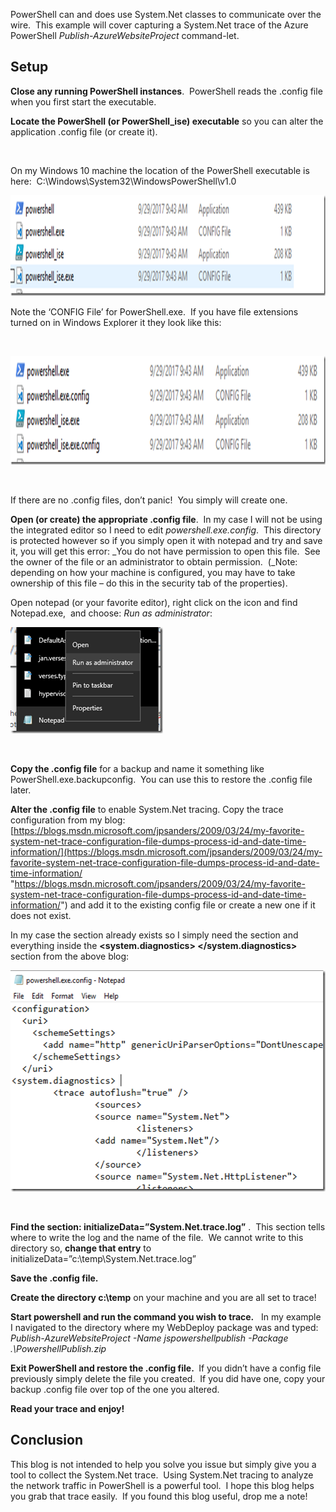 

PowerShell can and does use System.Net classes to communicate over the wire.&nbsp; This example will cover capturing a System.Net trace of the Azure PowerShell _Publish-AzureWebsiteProject_ command-let.

## 

## 

## Setup

**Close any running PowerShell instances**.&nbsp; PowerShell reads the .config file when you first start the executable.&nbsp; 

**Locate the PowerShell (or PowerShell_ise) executable** so you can alter the application .config file (or create it).

&nbsp;

On my Windows 10 machine the location of the PowerShell executable is here:&nbsp; C:\Windows\System32\WindowsPowerShell\v1.0

[<img loading="lazy" title="capture20180215110755159" style="border-left-width: 0px;border-right-width: 0px;border-bottom-width: 0px;padding-top: 0px;padding-left: 0px;padding-right: 0px;border-top-width: 0px" border="0" alt="capture20180215110755159" src="/assets/images/2018/02/capture20180215110755159_thumb.png" width="1080" height="161" />](/assets/images/2018/02/capture20180215110755159.png)

Note the ‘CONFIG File’ for PowerShell.exe.&nbsp; If you have file extensions turned on in Windows Explorer it they look like this:

&nbsp;

[<img loading="lazy" title="capture20180215111016568" style="border-left-width: 0px;border-right-width: 0px;border-bottom-width: 0px;padding-top: 0px;padding-left: 0px;padding-right: 0px;border-top-width: 0px" border="0" alt="capture20180215111016568" src="/assets/images/2018/02/capture20180215111016568_thumb.png" width="1079" height="174" />](/assets/images/2018/02/capture20180215111016568.png)

&nbsp;

If there are no .config files, don’t panic!&nbsp; You simply will create one.

**Open (or create) the appropriate .config file**.&nbsp; In my case I will not be using the integrated editor so I need to edit _powershell.exe.config_.&nbsp; This directory is protected however so if you simply open it with notepad and try and save it, you will get this error: _You do not have permission to open this file.&nbsp; See the owner of the file or an administrator to obtain permission.&nbsp; (_Note: depending on how your machine is configured, you may have to take ownership of this file – do this in the security tab of the properties).

Open notepad (or your favorite editor), right click on the icon and find Notepad.exe,&nbsp; and choose: _Run as administrator_:

[<img loading="lazy" title="capture20180215111340287" style="border-left-width: 0px;border-right-width: 0px;border-bottom-width: 0px;padding-top: 0px;padding-left: 0px;padding-right: 0px;border-top-width: 0px" border="0" alt="capture20180215111340287" src="/assets/images/2018/02/capture20180215111340287_thumb.png" width="244" height="170" />](/assets/images/2018/02/capture20180215111340287.png)&nbsp;

&nbsp;

**Copy the .config file** for a backup and name it something like PowerShell.exe.backupconfig.&nbsp; You can use this to restore the .config file later.

**Alter the .config file** to enable System.Net tracing. Copy the trace configuration from my blog: [https://blogs.msdn.microsoft.com/jpsanders/2009/03/24/my-favorite-system-net-trace-configuration-file-dumps-process-id-and-date-time-information/](https://blogs.msdn.microsoft.com/jpsanders/2009/03/24/my-favorite-system-net-trace-configuration-file-dumps-process-id-and-date-time-information/ "https://blogs.msdn.microsoft.com/jpsanders/2009/03/24/my-favorite-system-net-trace-configuration-file-dumps-process-id-and-date-time-information/") and add it to the existing config file or create a new one if it does not exist.

In my case the <configuration> section already exists so I simply need the section and everything inside the **<system.diagnostics> </system.diagnostics>** section from the above blog:

[<img loading="lazy" title="capture20180215111735958" style="border-left-width: 0px;border-right-width: 0px;border-bottom-width: 0px;padding-top: 0px;padding-left: 0px;padding-right: 0px;border-top-width: 0px" border="0" alt="capture20180215111735958" src="/assets/images/2018/02/capture20180215111735958_thumb.png" width="549" height="354" />](/assets/images/2018/02/capture20180215111735958.png)

&nbsp;

**Find the section: initializeData=&#8221;System.Net.trace.log&#8221;** .&nbsp; This section tells where to write the log and the name of the file.&nbsp; We cannot write to this directory so, **change that entry** to initializeData=&#8221;c:\temp\System.Net.trace.log&#8221;

**Save the .config file.**

**Create the directory c:\temp** on your machine and you are all set to trace!

**Start powershell and run the command you wish to trace.** &nbsp; In my example I navigated to the directory where my WebDeploy package was and typed: _Publish-AzureWebsiteProject -Name jspowershellpublish -Package .\PowershellPublish.zip_

**Exit PowerShell and restore the .config file.&nbsp;** If you didn’t have a config file previously simply delete the file you created.&nbsp; If you did have one, copy your backup .config file over top of the one you altered.

**Read your trace and enjoy!**

## Conclusion

This blog is not intended to help you solve you issue but simply give you a tool to collect the System.Net trace.&nbsp; Using System.Net tracing to analyze the network traffic in PowerShell is a powerful tool.&nbsp; I hope this blog helps you grab that trace easily.&nbsp; If you found this blog useful, drop me a note!